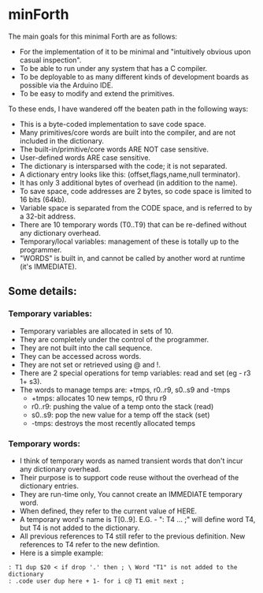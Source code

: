 # minForth

The main goals for this minimal Forth are as follows:

- For the implementation of it to be minimal and "intuitively obvious upon casual inspection".
- To be able to run under any system that has a C compiler.
- To be deployable to as many different kinds of development boards as possible via the Arduino IDE.
- To be easy to modify and extend the primitives.

To these ends, I have wandered off the beaten path in the following ways:

- This is a byte-coded implementation to save code space.
- Many primitives/core words are built into the compiler, and are not included in the dictionary.
- The built-in/primitive/core words ARE NOT case sensitive.
- User-defined words ARE case sensitive.
- The dictionary is intersparsed with the code; it is not separated.
- A dictionary entry looks like this: (offset,flags,name,null terminator).
- It has only 3 additional bytes of overhead (in addition to the name).
- To save space, code addresses are 2 bytes, so code space is limited to 16 bits (64kb).
- Variable space is separated from the CODE space, and is referred to by a 32-bit address.
- There are 10 temporary words (T0..T9) that can be re-defined without any dictionary overhead.
- Temporary/local variables: management of these is totally up to the programmer.
- "WORDS" is built in, and cannot be called by another word at runtime (it's IMMEDIATE).

## Some details:

### Temporary variables:
- Temporary variables are allocated in sets of 10.
- They are completely under the control of the programmer.
- They are not built into the call sequence.
- They can be accessed across words.
- They are not set or retrieved using @ and !.
- There are 2 special operations for temp variables: read and set (eg - r3 1+ s3).
- The words to manage temps are: +tmps, r0..r9, s0..s9 and -tmps
  - +tmps: allocates 10 new temps, r0 thru r9
  - r0..r9: pushing the value of a temp onto the stack (read)
  - s0..s9: pop the new value for a temp off the stack (set)
  - -tmps: destroys the most recently allocated temps

### Temporary words:
- I think of temporary words as named transient words that don't incur any dictionary overhead.
- Their purpose is to support code reuse without the overhead of the dictionary entries.
- They are run-time only, You cannot create an IMMEDIATE temporary word.
- When defined, they refer to the current value of HERE.
- A temporary word's name is T[0..9]. E.G. - ": T4 ... ;" will define word T4, but T4 is not added to the dictionary.
- All previous references to T4 still refer to the previous definition. New references to T4 refer to the new defintion.
- Here is a simple example:
```
: T1 dup $20 < if drop '.' then ; \ Word "T1" is not added to the dictionary
: .code user dup here + 1- for i c@ T1 emit next ;
```
